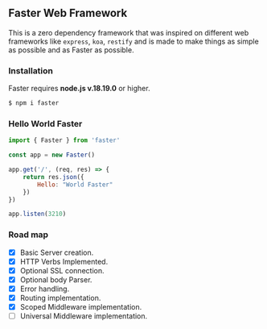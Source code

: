 ## Faster Web Framework

This is a zero dependency framework that was inspired on different web frameworks like `express`, `koa`, `restify` and is made to make things as simple as possible and as Faster as possible.

### Installation

Faster requires **node.js v.18.19.0** or higher.

```bash
$ npm i faster
```

### Hello World Faster

```js
import { Faster } from 'faster'

const app = new Faster()

app.get('/', (req, res) => {
    return res.json({
        Hello: "World Faster"
    })
})

app.listen(3210)
```


### Road map
- [x] Basic Server creation.
- [x] HTTP Verbs Implemented.
- [x] Optional SSL connection.
- [x] Optional body Parser.
- [x] Error handling.
- [x] Routing implementation.
- [x] Scoped Middleware implementation.
- [ ] Universal Middleware implementation.
